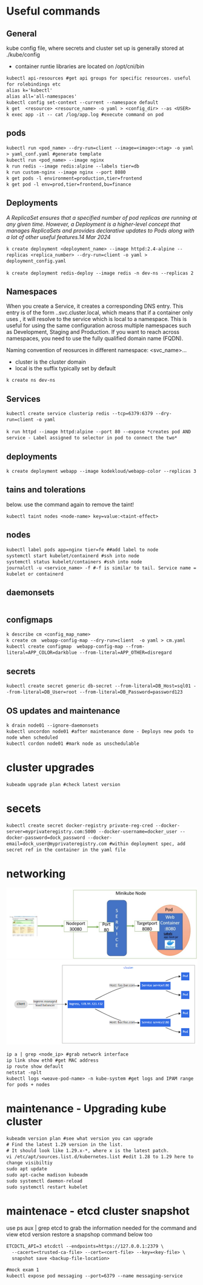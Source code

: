 # Useful commands

## General

kube config file, where secrets and cluster set up is generally stored at ./kube/config
- container runtie libraries are located on /opt/cni/bin

```
kubectl api-resources #get api groups for specific resources. useful for rolebindings etc
alias k='kubectl'
alias all='all-namespaces'
kubectl config set-context --current --namespace default
k get  <resource> <resource_name> -o yaml > <config_dir> --as <USER>
k exec app -it -- cat /log/app.log #execute command on pod
```


## pods

```
kubectl run <pod_name> --dry-run=client --image=<image>:<tag> -o yaml > yaml_conf.yaml #generate template
kubectl run <pod_name> --image nginx
k run redis --image redis:alpine --labels tier=db
k run custom-nginx --image nginx --port 8080
k get pods -l environment=production,tier=frontend
k get pod -l env=prod,tier=frontend,bu=finance
```

## Deployments
*A ReplicaSet ensures that a specified number of pod replicas are running at any given time. 
However, a Deployment is a higher-level concept that manages ReplicaSets and provides declarative updates to Pods along with a lot of other useful features.14 Mar 2024*

```
k create deployment <deployment_name> --image httpd:2.4-alpine --replicas <replica_number> --dry-run=client -o yaml > deployment_config.yaml

k create deployment redis-deploy --image redis -n dev-ns --replicas 2
```

## Namespaces

When you create a Service, it creates a corresponding DNS entry. This entry is of the form <service-name>.<namespace-name>.svc.cluster.local, which means that if a container only uses <service-name>, it will resolve to the service which is local to a namespace. This is useful for using the same configuration across multiple namespaces such as Development, Staging and Production. If you want to reach across namespaces, you need to use the fully qualified domain name (FQDN).

Naming convention of reosurces in different namespace:
<svc_name>.<namespace>.<cluster>.<local>
- cluster is the cluster domain
- local is the suffix typically set by default

```
k create ns dev-ns

```

## Services
```
kubectl create service clusterip redis --tcp=6379:6379 --dry-run=client -o yaml

k run httpd --image httpd:alpine --port 80 --expose *creates pod AND service - Label assigned to selector in pod to connect the two*

```

## deployments
```
k create deployment webapp --image kodekloud/webapp-color --replicas 3
```

## tains and tolerations
below. use the command again to remove the taint!
```
kubectl taint nodes <node-name> key=value:<taint-effect>

```

## nodes

```
kubectl label pods app=nginx tier=fe ##add label to node
systemctl start kubelet/containerd #ssh into node
systemctl status kubelet/containers #ssh into node
journalctl -u <service_name> -f #-f is similar to tail. Service name = kubelet or containerd

```

## daemonsets
```

```

## configmaps
```
k describe cm <config_map_name>
k create cm  webapp-config-map --dry-run=client  -o yaml > cm.yaml
kubectl create configmap  webapp-config-map --from-literal=APP_COLOR=darkblue --from-literal=APP_OTHER=disregard
```

## secrets
```
kubectl create secret generic db-secret --from-literal=DB_Host=sql01 --from-literal=DB_User=root --from-literal=DB_Password=password123
```

## OS updates and maintenance
```
k drain node01 --ignore-daemonsets
kubectl uncordon node01 #after maintenance done - Deploys new pods to node when scheduled
kubectl cordon node01 #mark node as unschedulable
```

# cluster upgrades
```
kubeadm upgrade plan #check latest version 
```
# secets
```
kubectl create secret docker-registry private-reg-cred --docker-server=myprivateregistry.com:5000 --docker-username=docker_user --docker-password=dock_password --docker-email=dock_user@myprivateregistry.com #within deployment spec, add secret ref in the container in the yaml file 
```

# networking
![image info](./cka/wKfE6.png)
![image info](./cka/ingress.png)

```
ip a | grep <node_ip> #grab network interface
ip link show eth0 #get MAC address
ip route show default
netstat -nplt
kubectl logs <weave-pod-name> -n kube-system #get logs and IPAM range for pods + nodes
```

# maintenance - Upgrading kube cluster
```
kubeadm version plan #see what version you can upgrade
# Find the latest 1.29 version in the list.
# It should look like 1.29.x-*, where x is the latest patch.
vi /etc/apt/sources.list.d/kubernetes.list #edit 1.28 to 1.29 here to change visibiltiy
sudo apt update
sudo apt-cache madison kubeadm
sudo systemctl daemon-reload
sudo systemctl restart kubelet
```

# maintenace - etcd cluster snapshot
use ps aux | grep etcd to grab the information needed for the command and view etcd version 
restore a snapshop command below too 
```
ETCDCTL_API=3 etcdctl --endpoints=https://127.0.0.1:2379 \
  --cacert=<trusted-ca-file> --cert=<cert-file> --key=<key-file> \
  snapshot save <backup-file-location>

```


```
#mock exam 1
kubectl expose pod messaging --port=6379 --name messaging-service
```


